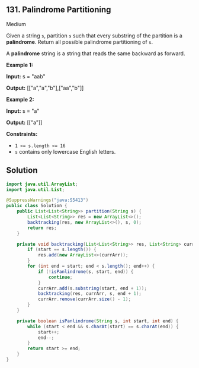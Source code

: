 ## 131\. Palindrome Partitioning

Medium

Given a string `s`, partition `s` such that every substring of the partition is a **palindrome**. Return all possible palindrome partitioning of `s`.

A **palindrome** string is a string that reads the same backward as forward.

**Example 1:**

**Input:** s = "aab"

**Output:** [["a","a","b"],["aa","b"]] 

**Example 2:**

**Input:** s = "a"

**Output:** [["a"]] 

**Constraints:**

*   `1 <= s.length <= 16`
*   `s` contains only lowercase English letters.

## Solution

```java
import java.util.ArrayList;
import java.util.List;

@SuppressWarnings("java:S5413")
public class Solution {
    public List<List<String>> partition(String s) {
        List<List<String>> res = new ArrayList<>();
        backtracking(res, new ArrayList<>(), s, 0);
        return res;
    }

    private void backtracking(List<List<String>> res, List<String> currArr, String s, int start) {
        if (start == s.length()) {
            res.add(new ArrayList<>(currArr));
        }
        for (int end = start; end < s.length(); end++) {
            if (!isPanlindrome(s, start, end)) {
                continue;
            }
            currArr.add(s.substring(start, end + 1));
            backtracking(res, currArr, s, end + 1);
            currArr.remove(currArr.size() - 1);
        }
    }

    private boolean isPanlindrome(String s, int start, int end) {
        while (start < end && s.charAt(start) == s.charAt(end)) {
            start++;
            end--;
        }
        return start >= end;
    }
}
```